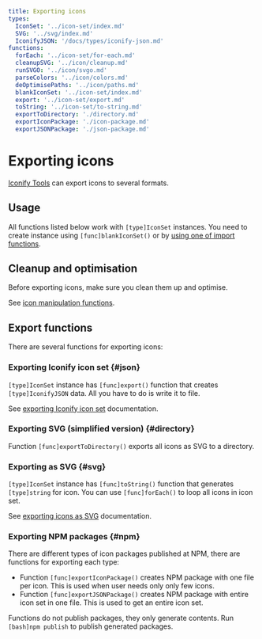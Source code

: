 ```yaml
title: Exporting icons
types:
  IconSet: '../icon-set/index.md'
  SVG: '../svg/index.md'
  IconifyJSON: '/docs/types/iconify-json.md'
functions:
  forEach: '../icon-set/for-each.md'
  cleanupSVG: '../icon/cleanup.md'
  runSVGO: '../icon/svgo.md'
  parseColors: '../icon/colors.md'
  deOptimisePaths: '../icon/paths.md'
  blankIconSet: '../icon-set/index.md'
  export: '../icon-set/export.md'
  toString: '../icon-set/to-string.md'
  exportToDirectory: './directory.md'
  exportIconPackage: './icon-package.md'
  exportJSONPackage: './json-package.md'
```

# Exporting icons

[Iconify Tools](../index.md) can export icons to several formats.

## Usage

All functions listed below work with `[type]IconSet` instances. You need to create instance using `[func]blankIconSet()` or by [using one of import functions](../import/index.md).

## Cleanup and optimisation

Before exporting icons, make sure you clean them up and optimise.

See [icon manipulation functions](../icon/index.md).

## Export functions

There are several functions for exporting icons:

### Exporting Iconify icon set {#json}

`[type]IconSet` instance has `[func]export()` function that creates `[type]IconifyJSON` data. All you have to do is write it to file.

See [exporting Iconify icon set](./json.md) documentation.

### Exporting SVG (simplified version) {#directory}

Function `[func]exportToDirectory()` exports all icons as SVG to a directory.

### Exporting as SVG {#svg}

`[type]IconSet` instance has `[func]toString()` function that generates `[type]string` for icon. You can use `[func]forEach()` to loop all icons in icon set.

See [exporting icons as SVG](./svg.md) documentation.

### Exporting NPM packages {#npm}

There are different types of icon packages published at NPM, there are functions for exporting each type:

- Function `[func]exportIconPackage()` creates NPM package with one file per icon. This is used when user needs only only few icons.
- Function `[func]exportJSONPackage()` creates NPM package with entire icon set in one file. This is used to get an entire icon set.

Functions do not publish packages, they only generate contents. Run `[bash]npm publish` to publish generated packages.
